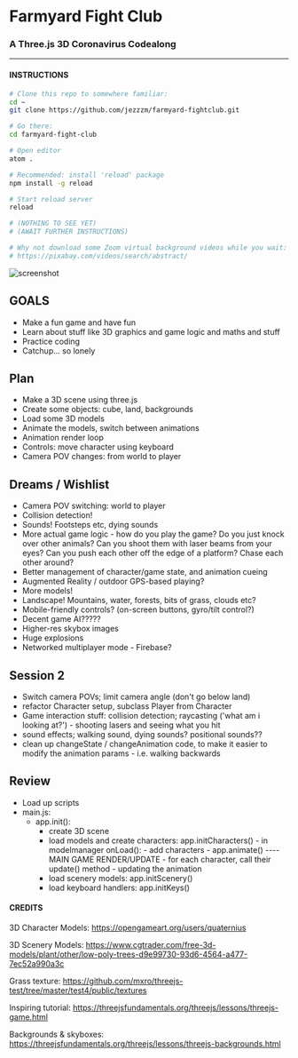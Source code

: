 
# Farmyard Fight Club
### A Three.js 3D Coronavirus Codealong

___


#### INSTRUCTIONS


```bash
# Clone this repo to somewhere familiar:
cd ~
git clone https://github.com/jezzzm/farmyard-fightclub.git

# Go there:
cd farmyard-fight-club

# Open editor
atom .

# Recommended: install 'reload' package
npm install -g reload

# Start reload server
reload

# (NOTHING TO SEE YET)
# (AWAIT FURTHER INSTRUCTIONS)

# Why not download some Zoom virtual background videos while you wait:
# https://pixabay.com/videos/search/abstract/
```


![screenshot](screenshot.png)


## GOALS

- Make a fun game and have fun
- Learn about stuff like 3D graphics and game logic and maths and stuff
- Practice coding
- Catchup... so lonely

## Plan

- Make a 3D scene using three.js
- Create some objects: cube, land, backgrounds
- Load some 3D models
- Animate the models, switch between animations
- Animation render loop
- Controls: move character using keyboard
- Camera POV changes: from world to player

## Dreams / Wishlist

- Camera POV switching: world to player
- Collision detection!
- Sounds! Footsteps etc, dying sounds
- More actual game logic - how do you play the game?
Do you just knock over other animals?
Can you shoot them with laser beams from your eyes?
Can you push each other off the edge of a platform? Chase each other around?
- Better management of character/game state, and animation cueing
- Augmented Reality / outdoor GPS-based playing?
- More models!
- Landscape! Mountains, water, forests, bits of grass, clouds etc?
- Mobile-friendly controls? (on-screen buttons, gyro/tilt control?)
- Decent game AI?????
- Higher-res skybox images
- Huge explosions
- Networked multiplayer mode - Firebase?



## Session 2
- Switch camera POVs; limit camera angle (don't go below land)
- refactor Character setup, subclass Player from Character
- Game interaction stuff: collision detection;
  raycasting ('what am i looking at?') - shooting lasers and seeing what you hit
- sound effects; walking sound, dying sounds? positional sounds??
- clean up changeState / changeAnimation code, to make it easier to
  modify the animation params - i.e. walking backwards

## Review

- Load up scripts
- main.js:
   - app.init():
     - create 3D scene
     - load models and create characters: app.initCharacters()
           - in modelmanager onLoad():
                - add characters
                - app.animate()  ---- MAIN GAME RENDER/UPDATE
                    - for each character, call their update() method
                         - updating the animation
     - load scenery models: app.initScenery()
     - load keyboard handlers: app.initKeys()


#### CREDITS

3D Character Models: https://opengameart.org/users/quaternius

3D Scenery Models: https://www.cgtrader.com/free-3d-models/plant/other/low-poly-trees-d9e99730-93d6-4564-a477-7ec52a990a3c

Grass texture: https://github.com/mxro/threejs-test/tree/master/test4/public/textures

Inspiring tutorial: https://threejsfundamentals.org/threejs/lessons/threejs-game.html

Backgrounds & skyboxes: https://threejsfundamentals.org/threejs/lessons/threejs-backgrounds.html
